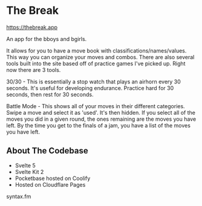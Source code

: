 # The Break

https://thebreak.app

An app for the bboys and bgirls.

It allows for you to have a move book with classifications/names/values. This way you can organize your moves and combos. There are also several tools built into the site based off of practice games I've picked up. Right now there are 3 tools.

30/30 - This is essentially a stop watch that plays an airhorn every 30 seconds. It's useful for developing endurance. Practice hard for 30 seconds, then rest for 30 seconds.

Battle Mode - This shows all of your moves in their different categories. Swipe a move and select it as 'used'. It's then hidden. If you select all of the moves you did in a given round, the ones remaining are the moves you have left. By the time you get to the finals of a jam, you have a list of the moves you have left.

## About The Codebase

- Svelte 5
- Svelte Kit 2
- Pocketbase hosted on Coolify
- Hosted on Cloudflare Pages

syntax.fm
